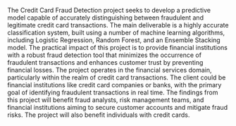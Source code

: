 The Credit Card Fraud Detection project seeks to develop a predictive model capable of accurately distinguishing between fraudulent and legitimate credit card transactions.
The main deliverable is a highly accurate classification system, built using a number of machine learning algorithms, including Logistic Regression, Random Forest, and an Ensemble Stacking model.
The practical impact of this project is to provide financial institutions with a robust fraud detection tool that minimizes the occurrence of fraudulent transactions and enhances customer trust by preventing financial losses.
The project operates in the financial services domain, particularly within the realm of credit card transactions. 
The client could be financial institutions like credit card companies or banks, with the primary goal of identifying fraudulent transactions in real time. 
The findings from this project will benefit fraud analysts, risk management teams, and financial institutions aiming to secure customer accounts and mitigate fraud risks.
The project will also benefit individuals with credit cards.
